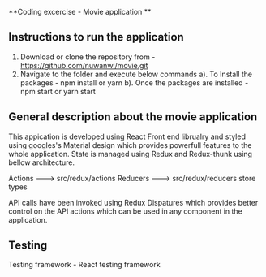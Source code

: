 **Coding excercise - Movie application **

## Instructions to run the application 

01. Download or clone the repository from - https://github.com/nuwanwi/movie.git
02. Navigate to the folder and execute below commands 
  a). To Install the packages - npm install or yarn
  b). Once the packages are installed - npm start or yarn start
  
  
## General description about the movie application 
  
This appication is developed using React Front end librualry and styled using googles's Material design which provides powerfull features to the whole application. 
State is managed using Redux and Redux-thunk using bellow architecture.

Actions ---> src/redux/actions
Reducers ---> src/redux/reducers
store
types

API calls have been invoked using Redux Dispatures which provides better control on the API actions which can be used in any component in the application. 
 
## Testing 
 
  Testing framework - React testing framework
  
  
  
  
 
